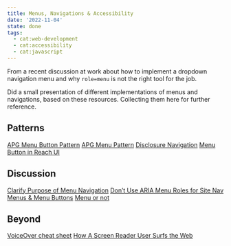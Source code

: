 ```yaml
---
title: Menus, Navigations & Accessibility
date: '2022-11-04'
state: done
tags:
  - cat:web-development
  - cat:accessibility
  - cat:javascript
---
```


From a recent discussion at work about how to implement a dropdown navigation menu and why `role=menu` is not the right tool for the job.

Did a small presentation of different implementations of menus and navigations, based on these resources. Collecting them here for further reference.

## Patterns
[APG Menu Button Pattern](https://www.w3.org/WAI/ARIA/apg/patterns/menubutton/)
[APG Menu Pattern](https://www.w3.org/WAI/ARIA/apg/patterns/menu/)
[Disclosure Navigation](https://w3c.github.io/aria-practices/examples/disclosure/disclosure-navigation.html)
[Menu Button in Reach UI](https://reach.tech/menu-button)

## Discussion
[Clarify Purpose of Menu Navigation](https://github.com/w3c/aria-practices/issues/353)
[Don’t Use ARIA Menu Roles for Site Nav](https://adrianroselli.com/2017/10/dont-use-aria-menu-roles-for-site-nav.html)
[Menus & Menu Buttons](https://inclusive-components.design/menus-menu-buttons/)
[Menu or not](https://marcus.io/blog/menu-or-not)

## Beyond
[VoiceOver cheat sheet](https://dequeuniversity.com/screenreaders/voiceover-keyboard-shortcuts#vo-mac-navigation)
[How A Screen Reader User Surfs the Web](https://www.youtube.com/watch?v=OUDV1gqs9GA)